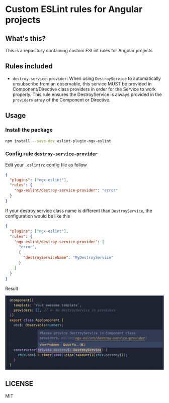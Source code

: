 # Custom ESLint rules for Angular projects

## What's this?

This is a repository containing custom ESLint rules for Angular projects

## Rules included

- `destroy-service-provider`: When using `DestroyService` to automatically unsubscribe from an observable, this service MUST be provided in Component/Directive class providers in order for the Service to work properly. This rule ensures the DestroyService is always provided in the `providers` array of the Component or Directive.

## Usage

### Install the package

```bash
npm install --save-dev eslint-plugin-ngx-eslint
```

### Config rule `destroy-service-provider`

Edit your `.eslintrc` config file as follow

```json
{
  "plugins": ["ngx-eslint"],
  "rules": {
    "ngx-eslint/destroy-service-provider": "error"
  }
}
```

If your destroy service class name is different than `DestroyService`, the configuration would be like this

```json
{
  "plugins": ["ngx-eslint"],
  "rules": {
    "ngx-eslint/destroy-service-provider": [
      "error",
      {
        "destroyServiceName": "MyDestroyService"
      }
    ]
  }
}
```

Result

![ngx-eslint-destroy-service-provider rule](src/images/ngx-eslint-destroy-service-provider.png)

## LICENSE

MIT
